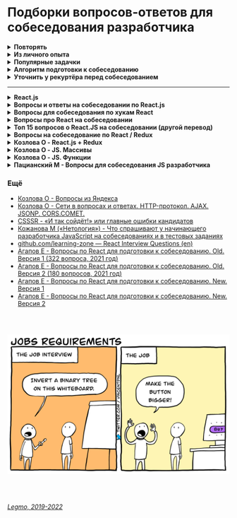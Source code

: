 <h1>Подборки вопросов-ответов для собеседования разработчика</h1>

[//]: # (Повторять)
<details><summary><b>Повторять</b></summary><p>

***

[//]: # (JS)
<details><summary><b>JS</b></summary><p>

- [Повторное введение в JS](https://developer.mozilla.org/ru/docs/Web/JavaScript/A_re-introduction_to_JavaScript)
- [Legmo - JS](../JS/JS.md)
- [Habr - Подводные камни JavaScript](https://habr.com/ru/post/159313)
- [tproger.ru - Шпаргалка по современному JavaScript](https://tproger.ru/translations/javascript-cheatsheet/)
-
- [Что нового в последних 3 версиях JS](../JS/JS.md#new)
- [Работа JS-движка](../JS/JS.md#engine)
  - event loop, среда, web API, стэк, очередь задач, микро/макро задачи, setInterval/setTimeout, promises, обработчики
    промисов (then, catch, finally), async/await, веб-воркеры,
  - асинхронность и однопоточность JS - что это значит и чем обусловлено
  - В каком порядке будут выводиться console.log, Promise
- [Сборщик мусора](../JS/JS.md#garbageCollection)
-
- [Use strict](../JS/JS.md#useStrict)
- [Атрибуты async и defer у тега script](../JS/JS.md#asyncDefer)
- [Function Declaration / Function Expression](../JS/JS.md#funcDeclaration) — `function sayHi(){}`
  / `let sayHi = function(){}`
- [Замыкания](../JS/JS.md#closures)
- [Стрелочные функции](../JS/JS.md#arrowFunc)
- [Контекст выполнения](../JS/JS.md#this)
- [Ключевое слово this](../JS/JS.md#this)
- [Метод bind()](../JS/JS.md#bind)
- [Методы apply() и call()](../JS/JS.md#callApply)
-
- [Promise](../JS/JS.md#promise)
- [Async/Await](../JS/JS.md#promiseAsync)
- [Асинхронная итерация](../JS/JS.md#asyncIteratorsGenerators)
- [Цикл for-await-of](../JS/JS.md#cycleForAwaitOf)
- [Fetch](../JS/JS.md#fetch) - метод реализации асинхронных запросов в нативном JS. Предоставляется Fetch API
- [XMLHttpRequest](../JS/JS.md#xmlHttpRequest) - его современный аналог — fetch
-
- [Что является объектом в JS?](../JS/JS.mdwhatIsObject#)
- [Передача по значению / по ссылке](../JS/JS.md#bjectReference)
- [Методы объектов](../JS/JS.md#objectMethods)
- [Методы массивов](../JS/JS.md#arrayMethods)
  - [learn.javascript.ru - Шпаргалка](https://learn.javascript.ru/array-methods#itogo)
- [Мутирующие методы массивов](../JS/JS.md#arrayMethods) - sort, reverse, splice
- [Копирование объектов](../JS/JS.md#objectCopy) - обычное, глубокое
-
- [Типы в JS (string, number, object...)](../JS/JS.md#types)
- [Приведение типов](../JS/JS.md#typesTransformation)
- [Различия Undefined и Null](../JS/JS.md#types)
- [Методы примитивов](../JS/JS.md#primitiveMethods)
- [Ver, Let, Const](../JS/JS.md#variables)
- [Оператор нулевого слияния (`??`)](../JS/JS.md#nullishСoalescing)
- [Логические операторы присваивания(`&&=`, `||=`, `??=`)](../JS/JS.md#logicalAssignment)
- [Опциональная цепочка `?.`](../JS/JS.md#optionalChaining)
- [Деструктурирующее присваивание](../JS/JS.md#destruct)
- [Остаточные параметры и оператор расширения / spread (...)](../JS/JS.md#spread)
- [Шаблонные строки (шаблонные литералы). Теговые шаблоны](../JS/JS.md#tmpLiterals)
- [Параметры функции по умолчанию](../JS/JS.md#functDefParam)
-
- [Лексическое всплытие](../JS/JS.md#eventHoisting)
- [Рекурсия](../Programming/Programming.md#recursion)
- [Коллекции Map и Set, WeakMap и WeakSet](../JS/JS.md#collections)
- [Декораторы](../JS/JS.md#decorators)
- [Декоратор Debounce](../JS/JS.md#debounce)
- [Декоратор Throttling](../JS/JS.md#throttling)
- [Прототипы](../JS/JS.md#prototype)
- [Классы](../JS/JS.md#classes)
  - [Базовые вопросы (learn.javascript.ru)](https://learn.javascript.ru/classes)
  - [Ключевые слова extends и super (tproger)](https://tproger.ru/translations/javascript-cheatsheet/#extendsuperkwrds)
  - [Публичные поля классов (MDN)](https://developer.mozilla.org/ru/docs/Web/JavaScript/Reference/Classes/Public_class_fields#публичные_поля_экземпляра)
  - ...
- [Аттрибуты свойств (Флаги, дескрипторы, методы доступа)](../JS/JS.md#propertiesAttributes)
- Как профилировать и отлаживать js (кроме console.log)
- Нативный JS: как обратиться к элементам DOM-страницы? А к конкретному? А по тегам?
-
- [Циклы](../JS/JS.md#cycles)
- [Перебор структур данных. Методы «keys», «values», «entries»](../JS/JS.md#keysValuesEntries)
- [Перебираемые/итерируемые объекты](../JS/JS.md#iterable)
- [Преобразование объектов в примитивы](../JS/JS.md#objectToPrimitive)
- [Symbol](../JS/JS.md#symbol)
- [Callback](../JS/JS.md#callback)
- [Cамовыполняющиеся функции. Модули](../JS/JS.md#modules)
- [Обработчики событий, events handlers](../JS/JS.md#eventsHandlers)
- [Web-workers](../JS/JS.md#webWorkers)
- [Proxy-объекты](../JS/JS.md#proxyObjects)
- [Функции-генераторы](../JS/JS.md#funcGenerators)
- [Итераторы](../JS/JS.md#iterators)
- [Хранение данных в браузере: Cookie, socalStorage, sessionStorage](../JS/JS.md#dataStorage)
- [Утечки памяти в JS](../JS/JS.md#memoryLeak)
- [Объект Error](../JS/JS.md#errorsObject)
- [Чистота кода](../JS/JS.md#codeCleaning)
- [Языки поверх JavaScript](../JS/JS.md#metaLanguages)

<br></p>
</details> 

[//]: # (React)
<details><summary><b>React</b></summary><p>

- [Legmo - React](/Pages/JS/React.md)
-
- Как работает React
  - [Habr - Как работает React: подробное руководство](https://habr.com/ru/company/timeweb/blog/586972/)
  - [Habr - Как работает React: подробное руководство](https://habr.com/ru/company/timeweb/blog/586972/)
  - [Habr - Объясняем современный JavaScript динозавру](https://habr.com/ru/company/mailru/blog/340922/)
  - [csssr - Основы производительности React-приложений](https://blog.csssr.ru/2016/12/07/react-perfomance)
- Как в React обрабатываются события?
- Virtual DOM
  - [Medium - Как работает Virtual DOM ?](https://medium.com/@abraztsov/how-virtual-dom-work-567128ed77e9)
  - [Habr - Немного о том, как работает виртуальный DOM в React](https://habr.com/ru/company/macloud/blog/558682/)
  - [Оф. документация - Виртуальный DOM и детали его реализации в React](https://ru.reactjs.org/docs/faq-internals.html)
  - [Как работает Virtual DOM ?](https://medium.com/@abraztsov/how-virtual-dom-work-567128ed77e9)
  - [csssr - Основы производительности React-приложений](https://blog.csssr.ru/2016/12/07/react-perfomance)
  - [React и SEO: преимущества изоморфности React для одностраничных приложений](https://xbsoftware.ru/blog/react-seo-izomorphnost-react-odnostrannoe-prilozhenie/)
  - [learnjavascript - про обычный DOM](https://learn.javascript.ru/browser-environment)
  - [Medium - Как работает Virtual DOM?](https://medium.com/@abraztsov/how-virtual-dom-work-567128ed77e9)
  - [Habr - Немного о том, как работает виртуальный DOM в React](https://habr.com/ru/company/macloud/blog/558682/)
  - [IT-Kamasutra #86 - Virtual DOM](https://youtu.be/rsW9_UtF4jk)
- Классовые и функциональные компоненты.
- Компоненты с состоянием и stateless
- Контролируемы и не контролируемые компоненты (controlled/uncontrolled)
- Context
- Хуки
  - [Legmo - Хуки](/Pages/JS/React.md)
  - Хук useState - [reactjs.org](https://ru.reactjs.org/docs/hooks-state.html)
  - Хук useEffect - [reactjs.org](https://ru.reactjs.org/docs/hooks-effect.html)
  - [Habr - React hooks, как не выстрелить себе в ноги. Часть 1: useState](https://habr.com/ru/company/otus/blog/667706/)
  - [Habr - React hooks, как не выстрелить себе в ноги. Часть 2: useEffect и useLayoutEffect](https://habr.com/ru/company/otus/blog/668700/)
  - [Habr - React hooks, как не выстрелить себе в ноги. Часть 3.1: useMemo](https://habr.com/ru/company/otus/blog/669962/)
- [Side-эффекты](/Pages/Programming/Programming.md)
- [HOC](/Pages/JS/React.md)
- [Reselect (YouTube)](https://youtu.be/_jyrQh0ZdTA) - библиотека для создания мемоизированных селекторов
- [WebDev - #9 Фрагменты и стили (Fragments & CSS) (YouTube)](https://youtu.be/Z0S4wcyzLZc)[](http://savefrom.net/?url=https%3A%2F%2Fyoutu.be%2FZ0S4wcyzLZc&utm_source=ff&utm_medium=extensions&utm_campaign=link_modifier "Получи прямую ссылку")
- [IT-Kamasutra - 100 (YouTube)](https://youtu.be/0AohM_oOjBc)
- Методы жизненного цикла
  - какие есть, зачем добавлены, как работают
  - componentShouldUpdate
  - [WebDev - #11 Методы жизненного цикла (Lifecycle methods) (YouTube)](https://youtu.be/O8f6aXqpGHw)
- Ref - [Legmo notes](https://github.com/Legmo/notes/blob/master/Pages/JS/React.md)
- HOC - [Legmo notes](https://github.com/Legmo/notes/blob/master/Pages/JS/React.md)
- Connect и то как он прокидывает props
- Порталы в React - [Оф. документация](https://ru.reactjs.org/docs/portals.html)
- Строгий режим в React.js - [Оф. документация](https://ru.reactjs.org/docs/strict-mode.html)
- Как сделать условный рендер в React.js
  - [7 способов реализации условного рендеринга в React](https://russianblogs.com/article/8615661123/)
  - [Оф. документация](https://ru.react.js.org/docs/conditional-rendering.html)
- Метод getDerivedStateFromProps(props, state)
  - [Оф. документация](https://ru.react.js.org/docs/react-component.html?#static-getderivedstatefromprops).
  - Срабатывает перед каждым рендером/ререндером. Для редких случаев когда состояние зависит от изменений в свойствах со
    временем.
- Разница между createElement и cloneElement
  - [Оф. документация - createElement](https://ru.reactjs.org/docs/react-api.html#createelement)
  - [Оф. документация - cloneElement](https://ru.reactjs.org/docs/react-api.html#cloneelement)
  - [stackoverflow.com - React createElement vs cloneElement](https://stackoverflow.com/questions/35616029/react-createelement-vs-cloneelement)
- [WebDev - #9 Фрагменты и стили (Fragments & CSS)](https://youtu.be/Z0S4wcyzLZc)
- [WebDev - #11 Методы жизненного цикла (Lifecycle methods)](https://youtu.be/O8f6aXqpGHw)
- HOC - [Legmo notes]](https://github.com/Legmo/notes/blob/master/Pages/JS/React.md)
- Child
  - Что такое потомки?
  - [Погружаемся в работу с children на React (2020)](https://stasonmars.ru/javascript/pogruzhaemsya-v-raboty-s-children-na-react/)
  - [Оф. документация](https://ru.reactjs.org/docs/react-api.html#reactchildrenmap)
- Render props
  - [Оф. документация](https://ru.reactjs.org/docs/render-props.html)
  - [Разбираемся с Render Props на примере](https://habr.com/ru/post/418863/)
- React DevTools - [статья на Habr (2021)](https://habr.com/ru/post/595607/)
- React Reconciliation - [Статья](https://kramarenko.com.ua/post/what_is_reconciliation)
- Современные практики - 2020, 2021, 2022
  - Статья про [лучшие практики React 2021](https://habr.com/ru/company/otus/blog/546534/)
- Оптимизация React
  - Как уменьшить количество ререндера компонентов?
  - [«Запашки» кода React-компонентов ](https://css-live.ru/javascript/zapashki-koda-react-komponentov.html#jsx-returns)
  - [csssr - Основы производительности React-приложений](https://blog.csssr.ru/2016/12/07/react-perfomance)
- Вёрстка для React
  - CSS модули
  - CSS in JS
  - Styled components
  - BEM
  - [Sass - какие для вас главные преимущества](/Pages/WebDeveloping/HtmlCssQuestions.md)
- Источники
  - [Оф. документация React](https://ru.reactjs.org/docs/hello-world.html) (прочесть трижды)
  - [Legmo - React](/Pages/JS/React.md)
  - https://it-shpora.pp.ua

<br></p>
</details> 

[//]: # (Redux)
<details><summary><b>Redux</b></summary><p>

- [Legmo - Redux](/Pages/JS/Redux.md)
- Что такое Redux?
- Зачем нужен?
- Flux-архитектура
- Нормализация данных применительно к проектированию Redux state
- `State` (состояние) — объект хранящий актуальное состояние системы.
- `Store` (хранилище) — объект, хранящий `state` и методы для работы с ним.
- `Dispatch` (отправка) — один из методов `store`. Объединяет все методы для правки `state`.
- `Actions` — объекты которые мы из UI (React) передаем в метод `dispatch()`.
- `Type` и `Payload` — параметры объекта `action`
- `ActionCreators()` — функции, создают объект `Action`. Принимают данные-payload нужные для правки `state`, и
  возвращают объект `action` (с нужным type и payload).
- `Reducers()` — функции внутри `dispatch()`. Отвечают за правку опр. части `state`. Принимают `action` и `state`,
  возвращают новый `state`
- `Thunk()` — функция, делает какой-то асинхронный код и умеет  `dispatch(actions)` . Нужна для асинхронных запросов.
- `ThunkCreator()` — функция-обёртка `thunk()`. Нужна чтоб передать в `thunk()` данные-payload для правки `state` .
- `Saga()` — альтернатива `thunk`. Тоже библиотека. Сложнее, более продвинутая
- `Middleware()` — функция-обёртка `dispatch()`. Нужна чтоб выполнить асинхронный код между отправкой из UI
  и `dispatch()`
- `Selectors` - Функция, принимает весь стэйт целиком, достаёт и обрабатывает какие-то данные и передаёт их
  в `mapStateToPros` (и дальше в UI). Архитектурный слой, занимается получением, комбинированием и преобразованием
  данных.
- `Reselect` - библиотека для оптимизации работы селекторов
- `React-Redux` - что это, зачем?
- `Redux Toolkit` - что это, зачем?
- `Connect` - API react-redux, для создания компонентов-контейнеров, которые подключены к хранилищу Redux.
- `mapStateToProps`
- `mapDispatchToProps`
- `Provider` - компонент из react-redux, оборачивается вокруг корневой компоненты (<App>). Позволяет передавать store
  всем потомкам - теперь у connect() есть доступ к store
- `Compose` - функция, предоставляется Redux. Объединить несколько последовательных вызовов функций. Полезно в ситуации
  конвейера.
- `Быстродействие и оптимизация Redux`
- `AJAX и асинхронные операции`  - варианты реализации
  - Запрос внутри actionCreator
  - Middlewares
  - Redux-thunk
  - Redux saga
  - Хуки
-
- ReactRedux
- ReactRedux Toolkit - возможности
- Connect и то как он прокидывает props
- Как бы вы отключили хранилище Redux, чтобы оно не принимало никаких изменений в состоянии?
- Какие ещё есть wrapper кроме thunk
- Есть Redux Toolkit - почему тогда использую connect? Какие альтернативы предлагает React Toolkit?
- Нужно ли в редьюсере в swithc...case делать default и возвращать в нём state?
- Что такое useSelector.
  - [Habr - Готовим селекторы в Redux](https://habr.com/ru/post/564004/)
  - [Стоит ли использовать Redux с React Hooks](https://amorgunov.com/posts/2020-04-12-use-redux-with-react-hooks/)

<br></p>
</details> 

[//]: # (TypeScript)
<details><summary><b>TypeScript</b></summary><p>

- [Legmo - TypeScript](/Pages/JS/TypeScript.md) (ДОРАБОТАТЬ)
- Очень любят спрашивать
  - какие типы есть
  - дженерики
-
- Основные отличия TS и JS
- Транспиляция
- Утиная типизация
- Типы
- Объекты
- Массивы
- Кортежи
- Enum
- Классы
- Наследование (реализовано на классах)
- Пространства имён, модули, barrel-файлы
- Интерфейсы
- ! Дженерики. **Что такое генерификация? Как она работает? Как дженерики транспилируются в JS?**
- ! Декораторы - классов, свойств, методов, аксессоров (геттеров/сеттеров). Фабрика декораторов
- Типизация функций
- Утилиты (Utility Types)
- ! Деструктуризация - как реализована
- ! Event loop - как реализован
- ! Сборщик мусора - как

<br></p>
</details> 

[//]: # (ООП)
<details><summary><b>ООП</b></summary><p>

- [ООП - Основные понятия](/Pages/Programming/Programming.md)
  - Класс
  - Объект
  - Свойства
  - Методы
  - Геттеры/сеттеры
- [ООП - Базовые принципы](/Pages/Programming/Programming.md)
  - хороший эффект производит знание трех слов: инкапсуляция, наследование, полиморфизм
  - **Наследование** - механизм описания новых классов на основе родительского.
  - Абстракция
  - Инкапсуляция - ограничение доступа к данным и возможностям их изменения. Св-во системы, позволяет объединить в
    классе данные и методы для работы с ними.
  - Полиморфизм - возможность работать с несколькими типами так, будто это один и тот же тип. Cв-во системы,
    позволяет использовать объекты с одинаковым интерфейсом, не зная о типе и внутр. стр-ре объекта.
- [ООП - Паттерны. 23 шаблона](/Pages/Programming/Pattern.md)
- [ООП - Принципы SOLID](/Pages/Programming/Programming.md)
  - `Single Responsibility Principle` — Принцип единой ответственности
  - `Open-Closed Principle` — Принцип открытости-закрытости
  - `Liskov Substitution Principle` — Принцип подстановки Барбары Лисков
  - `Interface Segregation Principle` — Принцип разделения интерфейса
  - `Dependency Inversion Principle` — Принцип инверсии зависимостей

<br></p>
</details> 

[//]: # (Тестирование)
<details><summary><b>Тестирование</b></summary><p>

- [Legmo - Тестирование](/Pages/Programming/Testing.md)
- Зачем вообще тестировать?
- TDD / BDD
- Jest - среда запуска тестов JavaScript, фреймворк
- React Testing Library - библиотека для тестирования React.
- Enzime - библиотека для тестирования React.
- Unit-тестирование
- Snapshot тестирование
- Компонентное/Модульное тестирование
- Тест на «запах дыма»
- Интеграционный тест
- Функциональный тест
- Сквозное тестирование
- Приемочный тест
- Тест производительности
-

<br></p>
</details> 

[//]: # (Оптимизации web-страниц)
<details><summary><b>Оптимизации web-страниц</b></summary><p>

- [Legmo - Browser. Оптимизация работы браузера](../WebDeveloping/Browser#optimization.md)
- JS - эффективно использовать память
- JS - избегать использования setTimeout() и setInterval() для обновления внешнего вида элементов страниц.
- JS - переносить длительные вычисления в [`веб-воркеры`](/Pages/WebDeveloping/Browser.md).
- JS - для изменений в DOM использовать микро-задачи, разбитые на N кадров.
- CSS - уменьшить сложность CSS селекторов.
- CSS - Уменьшите число элементов, для которых вычисляем стили. Лучше менять стиль N элементов, а не всю стр.
- Стараться не менять этих свойств: ширина, высота, позиция элемента (геометр. характеристики) — они требуют
  изменения макета.
- Использовать flexbox - эта модель создания макета работает быстрее
- Избегайте периодического изменение параметров элементов и их последующего считывания. Т.е. меняю стиль элемента (
  например, динамически добавляю CSS-класс), а потом считываю его параметры (вроде offsetHeight или offsetWidth) из
  предыдущего кадра => браузеру надо применить изменения стиля, создать макет и возвратить нужные данные.
- Избегать анимации свойств элементов, которые вменяют макета страницы (например width и height)

+

- в первую очередь загружать критические запросы (html,css, шрифты...). Т.е. управлять приоритетом загрузки
  статического контента. Например через `<link rel="preload">`
- Использование CSS-спрайтов
- Уменьшите количество HTTP-запросов. Используйте поддомены для параллельного скачивания
- Оптимизация изображений - формат, размер, вектор, CSS-графика...
- Оптимизировать количество шрифтов
- JS - избегать лишних зависимостей
- Используйте CDN для загрузки популярных JavaScript библиотек
- минимизация CSS & JS
- Разделение кода (code splitting) - ленивая загрузка, динамический импорт... Подгружать не самые важные вещи только
  когда они понадобятся
- кэширование - на стороне сервера, на стороне клиента ( HTTP-заголовок Expires )

<br></p>
</details> 

[//]: # (Оптимизация работы браузера. Critical rendering path)
<details><summary><b>Оптимизация работы браузера. Critical rendering path</b></summary><p>

- [Legmo - Browser. Оптимизация работы браузера](../WebDeveloping/Browser#optimization.md)
- "Дорогие" операции работы с DOM. `Relayout` / `Repaint`
- "Дорогие" операции чтения (getComputedStyle() и т.д.)
- Схема работы:
  - Получение ресурсов (`Fetching`)
  - Парсинг (`Parsing`)
  - Построение `DOM` (Document Object Model)
  - Построение `CSSOM` (CSS Object Model). Блокирует выполнение JS
  - Встретились блокирующие элементы (скрипты и т.д.) - приостановка обработки до их загрузки.
  - `Render Tree` - объединяет DOM и CSSOM в общее дерево рендеринга. Туда попадают только видимые элементы.
  - `Layout` - вычисление позиции и размеров элементов. Последующие повторные операции можно называть `Reflow`.
    - в основном потоке браузера — там же где исполняется JS. Тяжелый JS-код блокирует Reflow => нет интерактивности
      страницы.
    - `Глобальный Layout` — просчёт всего дерева
    - `Инкрементальный Layout` — просчёт только части дерева.
  - `Paint` - отрисовка. Последующие повторные операции - `Repaint` .
  - Композитинг (`Compositing`) — разделение содержимого стр. на «слои», которые браузер будет перерисовывать.
    - Происходит в отдельном потоке — вычисления в JS никак не влияют на него
  - `Reflow` (`Relayout`, `Layout`) и `Repaint` - перестановка и перерисовка

**Рекомендации по оптимизации**

- Обращаться к DOM как можно реже.
  - Если обратился — сохрани элемент в переменной, чтоб не искать повторно
- Минимизируйте перерисовку (`Repaint`) и перестановку (`Reflow`).
  - Изменения компоновки и геометрии, требуют Reflow и Repaint:
    - Добавляются или удаляются визуальные элементы DOM
    - Элемент меняет положение
    - Элементы меняют размер (из-за полей, отступов, толщины границы, ширины, высоты и т. Д.)
    - Изменения содержимого, например, изменения текста или изображения заменены на другой размер
    - Отрисовка начальной страницы
    - Размер окна браузера изменен
  - Объединить несколько изменений DOM и изменений стиля в один пакет и применить их все сразу.
- Минимизировать количество запросов информации о макете:
  - `offset`: offsetTop, offsetLeft, offsetWidth, offsetHeight
  - `scroll`: scrollTop, scrollLeft, scrollWidth, scrollHeight
  - `client`: clientTop, clientLeft, clientWidth, clientHeight
  - `getComputedStyle()`
  - В процессе смены стиля лучше не использовать ни один из вышеперечисленных атрибутов.
  - Если запросил — назначь ее локальной переменной, и потом бери оттуда.
  - Иначе нарушается внутренняя оптимизация — очередь `Reflow`
- Уменьшить количество `агентов событий`
  - Когда на странице много элементов, и каждый из них привязан к одному или нескольким событиям (например, `onclick`)

<br></p>
</details> 

[//]: # (Работа браузера и смежные вопросы)
<details><summary><b>Работа браузера и смежные вопросы</b></summary><p>

- [Legmo - Browser](../WebDeveloping/Browser.md)
- WebAssembly
- Web Worker API, веб воркеры - отдельные потоки браузера, для вычислений JS без блокировки event loop
- Service Worker API
- Веб push-уведомления (Push API и Notifications API)
- MutationObserver API - отслеживание изменений в DOM
- WebSocket
- SSE API (Server-Sent events)
- WebRTC и механизмы P2P-коммуникаций
- Shadow DOM
- Web-компоненты, пользовательские элементы (Custom Elements)
- Системы хранения данных (LocalStorage, SessionStorage, Cookie...)

<br></p>
</details> 

[//]: # (Интернет-технологии - AJAX, JSON, CORS и т.д.)
<details><summary><b>Интернет-технологии - AJAX, JSON, CORS и т.д.</b></summary><p>

- [Legmo - Browser](../WebDeveloping/Network.md)
- Порт
- TCP/IP
- HTTP
- HTTP/2
- HTTPS
- JSON (Javascript Object Notation)
- AJAX (Asynchronous JavaScript and XML)
- DHTML (Dynamic HTML)
- JSONP (JSON with Padding - JSON с набивкой)
- JSONPP (Parameterized JSON with padding — параметризованный JSONP)
- CORS
- COMET
- WebSocket - [learnjs](https://learn.javascript.ru/websocket) - протокол связи поверх TCP. Обмен данными браузер-сервер
  через постоянное соединение.
- SSE API (Server-Sent events)
- Server Push
- XMLHttpRequest (XHR)
- Fetch
- Документация API при помощи RAML

<br></p>
</details> 

**Прочие вопросы**

- [Чистые функции](/Pages/Programming/Programming.md)
- [Термины](/Pages/Programming/Programming.md)
  - инкапсуляция
  - **идемпотентность** - сколько раз не вызовем операцию, всегда получаем тот же результат
  - **детерминированность** - результат однозначно определяется исходными данными.
  - иммутабельность,
  - декоратор,
  - дебаунс,
  - тротлинг,
  - мемоизация - reselect. Используется селектор с мемоизацией. Выполняем вычисления только если в соотв. части
    дерева state произошли изменения.
- [GIT](/Pages/_Other/GIT.md)
  - Rebase
  - Squash
  - GIT flow
- [REST API](/Pages/WebDeveloping/Network.md)
  - методы - out, post, get, delete...
  - Что можно отправлять
  - типа параметров и т.д.
  - Диапазоны http-кодов
- [GraphQL](/Pages/WebDeveloping/GraphQL.md)
- [MVC](/Pages/Programming/Programming.md)
  - Общее
  - Приложение к веб
  - Приложение к React
- [Акронимы принципов программирования](/Pages/Programming/Programming.md)
  - `DRY`,
  - `KISS`,
  - `YAGNI`,
  - `SOLID`
- [Парадигмы программирования](/Pages/Programming/Programming.md)
- [Алгоритмы](../Programming/Algorithms.md) - ИЗУЧАТЬ!
- [Микросервисная архитектура](/Pages/WebDeveloping/Microservices.md)
- [СI/CD - Continuous Integration, Continuous Delivery, Continuous Deployment](/Pages/Programming/CI-CD.md)
- Отслеживание изменений в фреймворке - как он понимает, что нечто изменилось и надо применить изменения к DOM?
  - [Medium - Как создать реактивный фреймворк на JavaScript](https://medium.com/@monochromer/%D0%BA%D0%B0%D0%BA-%D1%81%D0%BE%D0%B7%D0%B4%D0%B0%D1%82%D1%8C-%D1%80%D0%B5%D0%B0%D0%BA%D1%82%D0%B8%D0%B2%D0%BD%D1%8B%D0%B9-%D1%84%D1%80%D0%B5%D0%B9%D0%BC%D0%B2%D0%BE%D1%80%D0%BA-%D0%BD%D0%B0-javascript-cfa34c63fd52)
  - [MutationObserver](../WebDeveloping/Browser.md) и [ещё](https://learn.javascript.ru/mutation-observer) - API
    браузера. Спец. объект, наблюдает за DOM-элементом, запускает колбэк в случае изменений.
- [Что такое CORS](../WebDeveloping/Network.md#CORS)
- Css селекторы - [MDN](https://developer.mozilla.org/ru/docs/Web/CSS/CSS_Selectors)
- [Domain Driven Design, DDD](/Pages/Programming/Programming.md)

<br></p>
</details> 

[//]: # (Из личного опыта)
<details><summary><b>Из личного опыта</b></summary><p>

- Замыкания
- Работа JS-движка - Event Loop, стэк, очередь задач, микро/макро задачи, веб-воркеры, SetInterval/Promises, web API...
- Асинхронность и однопоточность JS - что это значит и чем обусловлено.
- Как JS распределяет память, как парсится и выполняется код.
- Promises, Async/Await, атрибуты async и defer у тега script
- Передача "по значению" и "по ссылке"
- Лексическое всплытие
- Алгоритмическая сложность
- Теория нормализации данных (применительно к проектированию Redux state)
- Работа DOM браузера: "дорогие" операции. Relayout / repaint
- Работа DOM браузера: "дорогие" операции чтения (get.computer.style и т.д.)
- Отслеживание изменений в фреймворке. Как фреймворк понимает, что что-то изменилось и необходимо применить новые
  изменения к DOM?
- Методы жизненного цикла компонента React - не просто заучить, а понимать с какой целью они были добавлены.
- Основные понятия React.
- Устройство Redux (store, createStore, state, reducer, actions, action creators, dispatch, provider, connect,
  middleware, mapDispatchToProps, mapStateToProps)
<br>
<br>

[//]: # (Вопросы одного из рекуртёров на скриниге)
<details><summary><b>Вопросы одного из рекуртёров на скриниге (август 2022)</b></summary><p>
 
- Из чего состоит http запрос?
  - Стартовая строка, Заголовки, Тело
- Как сделать метод иммутабельным?
  - Такой метод не должен менять входные данные. Возвращать копию объекта (т.к. объекты меняются «по ссылке»).
- Что такое статический метод класса?
  - Метод самого класса. Может вызываться для классов, но не для отдельных объектов, созданных на его базе.
  - Не имеет доступа к состоянию (полям) объекта, то есть к переменной this.
  - Он не знает, какой именно объект его вызвал и, соответственно, у него нет доступа к полям объекта.

<br></p>
</details> 

[//]: # (ГК «Самолёт», React-frontend middle+)
<details><summary><b>ГК «Самолёт», React-frontend middle+ (август 2022)</b></summary><p>

- Общее
  - что такое прогрессивный рендеринг, гидратация
  - как искать ошибки (console.log, debugger, точки останова)
  - какие JS/React библиотеки использую
- CSS
  - методы позиционирования
  - семантическая вёрстка
- JS
  - загрузка скриптов — обычная, async и defer
  - замыкания
  - event loop, микро-макро таск
  - Отличия Cookie, LocalStorage, sessionStorage — https://learn.javascript.ru/localstorage
- React
  - что это такое
  - различия функциональных/классовых компонент
  - хуки
    - какие есть
    - как имитировать методы жизненного цикла
    - useState
    - useEffect, что даёт return
    - useMemo / useCallback (что вернёт)
  - отличия ReactRouter и ReactRouterDOM
- Задачки
  - в каком порядке выведутся `console.log`
    - обычный 1, setInterval, промис, then. обычный 2 => `1, 2, Promise, then, setInterval`
    - [Legmo - JS. Разделы «Работа движка JS», «Асинхронность»]
  - числа Фибоначчи
    - решение через рекурсию
    - решение через цикл for
    - [learn.javascript.ru - Задачка «Числа Фибоначчи» с решением](https://learn.javascript.ru/task/fibonacci-numbers)

<br></p>
</details> 

[//]: # («CryptoRocks», React-frontend middle)
<details><summary><b>«CryptoRocks», React-frontend middle (сентябрь 2022)</b></summary><p>

- Что такое VirtualDOM
- Какие есть методы жизненного цикла
- Какие стэйт-менеджменты использовал
- Есть два react-компонента на разном уровне вложенности (меню в шапке и форма в боковой колонке). В форме что-то
  поменялось, надо прокинуть в шапку - какие есть варианты
  - Flux (Redux)
  - подъем пропсов до общего родителя
  - отслеживать изменения в DOM (совсем плохой вариант)
  - есть ещё какие-то варианты. Что-то про observer, библиотека RxJS
- TypeScript
- Задачки
  - есть линейный график из множества точек, предложить алгоритм его построения. На локальных максимумах цвет меняется
    на более темный
  - сортировка - отсортировать исходный массив положительных и отрицательных чисел по их квадратам. Использовать
    алгоритм не требующий много памяти

<br></p>
</details> 

[//]: # («РЖД» Цифровые сервисы, Frontend developer)
<details><summary><b>«РЖД» (Цифровые сервисы), Frontend developer (сентябрь 2022)</b></summary><p>

- Soft skills
  - почему у вас два разных резюме (краткое под React и полное под Drupal)
  - почему смнеили работу
  - какие результаты, достижения которыми гордишься? В жизни и в работе
  - что нравится / не нравится в работе
  - что предпочёл бы делать один, что предпочёл бы делать вместе, что предпочёл бы чтоб сделали вместо меня
  - сделал свои задачи, тим-лид отвечает долго, есть некий backlog задач на будущее (для всей команды, не факт что они
    пойдут мне) — что будешь делать? Отдыхать, ждать тим-лида, делать задачу из backlog (какую?)
  - что бы делал, если было бы неограниченное количество ресурсов (времени, сил, здоровья, денег)
- Hard skills. React, Redux
  - Вопрос по моему проекту. Есть Redux Toolkit - почему тогда использую connect? Какие альтернативы предлагает Redux
    Toolkit
    - Redux Toolkit предоставляет хуки `useDispatch` и `useSelector`
  - Как получать данные из Redux?
  - Что такое useSelector (React-Redux).
    - [Habr - Готовим селекторы в Redux](https://habr.com/ru/post/564004/)
    - [Стоит ли использовать Redux с React Hooks](https://amorgunov.com/posts/2020-04-12-use-redux-with-react-hooks/)
  - Где хранить селекторы - в отдельной папке, в папке компонента, в файле компонента. Duck
  - Что такое и как работает store
  - Что такое и как работает action
  - Что такое и как работает thunk middleware,
  - Какие ещё middleware приходилось использовать
  - Приходилось ли писать свои middleware
  - Нужно ли в редьюсере в switch...case делать default и возвращать в нём state ?
    - Ответ — «да». Редьюсеров может быть много, каждый action раскидывается по всем редьюсерам. Какой-то один его
      обрабатывает, и может внести изменения (вернёт обновлённый кусок стэйта), остальные по дефолту вернут старый
      кусок стэйта. Из ответов всех редюсеров соберётся новый объект state.
  - Если в компоненте один коллбэк вызывает последовательно несколько actions один за другим - они выполнятся в том же
    порядке?
    - Ответ — «да». Redux store не возьмёт в работу второй action, пока не выполнится первый. Иначе бы Redux не мог
      нормально управлять state.
  - пара вопросов про работу React Router
- Hard skills. JS
  - зачем нужна конструкция `??` - оператор «логического или»
  - приведение `0` и `'0'` к boolean
  - есть компонент, выводит на экран кнопку. Но кнопке счётчик нажатий (менятеся при клике). Предложить как можно
    больше методов реализации - как хранить данные о состоянии счётчика нажатий. При этом, что они сохрнаялись при
    обновлении страницы. Хотели услышать про вариант записи в URL-адрес, как источник истины (после `?`)

<br></p>
</details> 

[//]: # («InfoWatch», Frontend developer middle/senior)
<details><summary><b>«InfoWatch»** Frontend developer middle/senior (сентябрь 2022)</b></summary><p>

- Вопросов было много, это примерно 2/3
- В каких операционных системах работал
- Не смущает ли необходимость зайти по SSH и исправить какой-то файл
- «Как выйти из VIM» (шутка)
- «Я знаю отличную шутку про UDP, но не факт, что она до вас дойдет». (шутка). UDP – это передача данных без
  установления соединения, не имеет подтверждения связи => нет гарантий доставки или порядка получения пакетов.
- Что такое HTTP
- Что такое HTTPS
- Зачем нужны GET, POST и другие методы - почему не отправлять всё одним? Их различия
- В чем различия если методом POST делать авторизацию (отправляем логин-пароль) или отправлять картинку?
- Что за кракозябры появятся в адресной строке, если ввести туда что-то на русском - браузер использует кодировку
  ISO/IEC 8859-1, но там есть только латинские символы, так что любые другие приходится кодировать.
- Безопасность - сталкивался ли с инъекциями и т.д.
- Типы данных в JS, что даёт typeof
- Массивы - это объекты?
- Что такое область видимости
- Какие есть способы объявить переменную, чем они отличаются
- Что такое блок кода
- Наследование, прототипы
- Можно ли как-то поменять прототип
- Promises
- This, bind, call
- Отличие стрелочных функций от обычных
- Метод массива .map()
- Задачка на правку React component с хуком (live coding)
  - key ставить родительскому элементу внутри map(), а не вложенном элементу
  - почему в key лучше использовать id, а не index
  - onChange - использовать SetState() вместо прямого присваивания нового значения (state[index].status =
    e.target.checked)
  - вообще концептуально неправильно ориентироваться на e.target.checked — лучше оперировать pRevState
  - типизировать хук useState
  - Что такое `useState<>()` в TypeScript

<br></p>
</details> 

[//]: # («T.Hunter», Frontend developer)
<details><summary><b>«T.Hunter» Frontend developer (сентябрь 2022)</b></summary><p>

- экспресс-интервью под видео-запись (скрининг)
- Можно ли сделать .bind стрелочной функции
  - нет. У стрелочных функций нет `this`, он всегда будет определяться как контекст, в котором был определен.
  - Если требуется привязка this — надо использовать обычную функцию.
  - Ошибки не будет, просто не сработает (скорее всего)
- Чему равен typeof null
  - Object. Официальная ошибка языка
- В чём разница `.preventDefault()` и `.stopPropagation()`
  - `.preventDefault()` — метод для отмены действия браузера
  - `.stopPropagation()` — остановка всплытия события. По умолчанию событие будет всплывать до элемента <html>, а
    затем до объекта document, а иногда даже до window, вызывая все обработчики на своём пути. Любой промежуточный
    обработчик может решить, что событие полностью обработано, и остановить всплытие. Не использовать без явной нужды,
    очевидной и архитектурно прозрачной. Иногда вместо этого мы можем использовать event.defaultPrevented, чтобы
    просигналить другим обработчикам, что событие обработано.
- Что находится в конце цепочки прототипов?
  - Object.prototype. Все объекты наследуют свойства и методы Object. Любая попытка поиска за пределами цепочки
    приводит к null.
- Как сделать полную копию объекта со свойствами типа 'number' и 'string'.
  1. создать новый объект и воспроизвести структуру существующего, перебрав его свойства и скопировав их на
     примитивном уровне. Нпрмиер циклом `for..in`
  2. использовать метод `Object.assign.` (`Object.assign(целевой_объект, [исходный_объект1, исходный_объект2, ...])`)
  3. при глубоком копировании - использовать рекурсию или что-то вроде cloneDeep из библиотеки lodash
- Как удалить поле из объекта без копирования самого объекта?
  - метод `delete`. Но не использовать это в массивах! В массивах - `.splice`, `slice`, `pop`, `.length - 1`...
  - если нужен новый объект со всеми ключами оригинала, кроме некоторых — деструктурирование.
- Когда вызывается рендер в React?
  - когда меняются state или props
    - в частности, когда мы вызываем функцию setState
  - когда меняется родительский компонент
- Когда вызывается рендер в React для функциональных и классовых компонентов?
  - Классовые:
    - this.setState()
    - this.forceUpdate()
  - Функциональные
    - useState
    - useReducer
  - Все
    - Рендер родителя вызовет рендер всех его дочерних элементов (возможна оптимизация)
    - повторный рендеринг будет вызван, если повторно запустить ReactDOM.render(<App />), что эквивалентно
      forceUpdate() на корневом компоненте.
- Как оптимизировать рендер компонента?
  - shouldComponentUpdate — метод жизненного цикла классового компонента, если он вернет false то рендер не будет
    запущен
  - React.PureComponent — класс, реализующий типовой shouldComponentUpdate.
  - React.memo — HOC, который предотвращает повторный рендер, если входные props не изменились
  - useMemo() — чтобы в функциональном компоненте сохранить ссылки на объекты между рендерами
  - useCallback() — чтобы в функциональном компоненте сохранить ссылки на объекты между рендерами
  - аттрибуты key
  - Context /useContext() - Context API обеспечивает передачу переменных в дерево компонентов, без их непосредственной
    передачи в props данных компонентов.
  - оптимизация структуры компонет - помещать логику ближе к месту использования данных
- Какие хуки использовать для оптимизации рендера?
  - useMemo() — чтобы в функциональном компоненте сохранить ссылки на объекты между рендерами
  - useCallback() — чтобы в функциональном компоненте сохранить ссылки на объекты между рендерами
  - useContext() - Context API обеспечивает передачу переменных в дерево компонентов, без их непосредственной передачи
    в props данных компонентов.
- Как выполнить код на этапе между изменением state и render'ом?


<br></p>
</details> 

[//]: # («IT-One», Frontend developer)
<details><summary><b>«IT-One» Frontend developer (сентябрь 2022)</b></summary><p>

- Задачка на JS
- есть массив однотипных объектов, у каждого есть свойства value, order, expired. 
- надо написать функцию которая 
  - исключить объекты с expired=true, 
  - оставшиеся отсортировать по значению order (предполагалось использовать метод sort), 
  - потом взять значения свойства value, 
  - сделать каждому значению reverse, 
  - записать всё это в строку, 
  - при этом ни один символ в строке не должен повторяться дважды (предполагалось использовать коллекцию Set)
- ```js
  // Написать функцию, либо последовательность операций, которая вернёт результат следующих условий:
  // результате есть строка из сконкатенированных value элементов коллекции, расположенных в обратном порядке
  // реузльтат не содержит одинаковых букв, если буква уже добавлена в строку, она более не добавляется
  // результат собирается только из непросроченных записей (т.е. из тех, у которых expired: false)
  // результат конкатенируется в порядке возрастания order
      
  const input = [
    {value: 'qweq', order: 4, expired: false},
    {value: 'asdq', order: 2, expired: true},
    {value: 'jkri', order: 1, expired: false},
    {value: 'oiod', order: 3, expired: false},
  ];
  ```  
- Задачка на JS
  - console.log
  - в частности, в `Promise(resolve => {setTimeout(()=>{resolve()}}).then()` — resolve() прерывает очередь макрозадач, и отрабатывают все then. Как-то так
  - ```
    setTimeout(()=>{
      console.log('timeOut');
    }, 0)
      
    console.log(1);
      
    new Promise(resolve => {
      console.log("Promise")
      setTimeout(()=>{
        console.log('777');
        resolve()         // обратить внимание на этот момент! После него всё идёт немного иначе. Кажется сразу следом отработают then
      }, 0)
    })
    .then(() => {
      console.log("then1")
    })
    .then(() => {
      console.log("then2")
    })
            
    console.log(4);
      
    setTimeout(()=>{
      console.log('timeOuts');
    }, 0)
    
    // 1, Promise, 4, timeOut, 777, (Сработал resolve! Очередь макрозадач прервалась) then1, then2, timeOuts
    ```
- TypeScript
  - что такое Utility Types
  - Utility Types Recod, Pick...
- Задачка на TypeScript
  - типизировать функцию 
    - должна была получиться конструкция типа `<V extends Record <string,>, T extends keyof V>(obj:V, data:T) => number`
  - ```js
    /* 
     Есть объект X (произвольный) и функция getProperty, которая на вход принимает произвольный объект 
     и строковое значение свойств
     необходимо при помощи TypeScript допилить функцию getProperty таким образомю чтобы на этапе написания кода 
     в строке getProperty(X, 'm') компилятор выдавал ошибку «Argument of type '"m"' is not assignable to parameter of type '"a"' | '"b"' | '"c"' | '"d"'»
    */
      
    const X = {a:1, b: 2, c: 3, d:4}
      
    let getProperty = function(obj, key){
      return obj[key]
    }
      
    //getProperty(X,a)
    //getProperty(X,m) 
      
    // Должно получиться что-то вроде: 
    // let getProperty:<V extends Record<string, >, T extends keyof V> = function(obj: V, data: T) => number;
    ```  


<br></p>
</details> 

[//]: # («Orion», Frontend developer React middle)
<details><summary><b>«Orion», Frontend developer React middle (сентябрь 2022)</b></summary><p>

- Вопросы от рекуртёра на скрининге
  1. Назови основные метрики производительности, на которые стоит обращать внимание, при разработке веб-приложения.
  2. Назови основные заголовки, отвечающие за кэширования веб-приложения.
  3. Что такое таски и микротаски?
  4. Зачем нужен Virtual DOM?
  5. Назови отличия useEffect от useLayoutEffect.
- Задачка на собеседовании
  ```js
  // ВАРИАНТ 1
  // Написать функцию getData, которая запрашивает данные по url и
  // в случае неуспешного запроса, повторяет его еще 5 раз
  // в случае неудачи возвращает ошибку “Заданный URL недоступен”
  // Как делаем запрос (fetch или что-то ещё - не важно)

  function getData() { }
    
  getData('https://example.com')
  .then(console.log)
  .catch(console.error)
  ```

  ```js
  // ВАРИАНТ 2 
  // Написать синхронную функцию
  // Внутри функции генерируем случайное число
  // Если число больше 0,5 - возвращаем его
  // Если число меньше 0,5 - вызываем снова. И так 5 раз 
  // Если 5 раз неудача - выводим console.log
  ```

- **???**


<br></p>
</details> 

[//]: # («Aston», Frontend developer React middle &#40;октябрь 2022&#41;)
<details><summary><b>«Aston», Frontend developer React middle (октябрь 2022)</b></summary><p>

Собеседование более часа, под видео-запись.

Некоторые вопросы:
- JS
  - Асинхронность
  - Промисы
  - Promise API - promise.all и т.д.
  - Делегирование, всплытие
  - Прототипы. 
    - Как сделать свой метод сортировки который будет доступен любому объекту? 
    - Хорошо ли расширять / менять глобальны прототип?
    - Когда допустимо расширение прототипов? - полифилы для старых браузеров
    - Как идёт поиск по цепочке прототипов?
    - `__proto__` и `[[Prototype]]`
- TypeScript
  - Что такое Interface
  - Отличие Interface от Type. Когда что использовать? Больше семантическое, пришло из ООП.
  - Utility Types - Partial
  - Tuples - отличия от Array 
- React
  - useEffect. Пустой массив зависимостей
  - useRef [
    - зачем используется 
      - работа с DOM-объектами
      - объект со свойством useRef вместо useState - не вызовет ре-рендер при изменении?]() 
  - «Порталы» — что это такое и зачем нужны. 
    - Пример использования - создание модальных окон. Передаём только id, рендерим в другом месте DOM 
  - ErrorBoundary
- Network
  - CORS
    - что это
    - JSONP, инъекции
    - простые и сложные
  - cookie
    - можно ли установить cookie из браузера?
    - любые ли cookie можно читать из кода?
- Принципы программирования
  - DRY
  - KISS
  - YAGNI
  - SOLID
<br></p>
</details> 

[//]: # («Digital Nomands», Frontend developer React middle)
<details><summary><b>«Digital Nomands», Frontend developer React middle (октябрь 2022)</b></summary><p>

Вначале тестовое задание 
- есть виджет, который долго грузится
- есть набор строк, которые должны выводиться, пока виджет грузиться («подождите ещё чуть-чуть» и т.д.)
- есть объект с переводами этих строк, который пришёл с сервера
- делать компонент-обёртку, который будет ждать загрузки виджета, выводить переведённые строки через опр. промежуток времени, если виджет не загрузился за время Х - прерывать загрузку и выводить соответствующее сообщение. 
- Т.е. в обёртке совмещён инструмент перевода (i18n) + какой-то таймер-планировщик
- всё это со структурой папок, типизацией, линтером и т.д.

Вопросы
- Что такое архитектура во фронтенде?
- Как скопировать объект в JS?
- Как из SetTimeout сделать Promise? (не очень понял вопрос, видимо имелось ввиду - как вызвать промис из setTimeout)
- Generic в TypeScript&
- Что такое перегрузка в TypeScript?
- Какие есть проблемы у Redux?
  - большая связность (?) - состояние всех компонент хранится в одном месте (глоальный стор), сложно перенести модуль в другой проект, надо тянуть за собой структуру Redux. Концепции «изолированных модулей», «слои», реализация состояния хуками...
  - много кода ради кода
- Что такое критичный CSS?
- Что такое св-во gap в CSS?
- Какой уровень вложенности блоков допустим в BEM?
  - любой
- Как сделать запрос на сервер из HTML, без использования JS?
  - использовать submit формы
- Отличия хуков useMemo() и useCallback()
- Для чего нужны файлы `.lock` в npm/yran
  - хранят зависимости зависимостей - т.е. полное дерево зависимостей

<br></p>
</details> 

<br></p>
</details> 

[//]: # (Популярные задачки)
<details><summary><b>Популярные задачки</b></summary><p>

- Замыкания - например использование `var`/`let` в `for()`
- Замыкания - написать функцию, add, чтобы вызов add(1)(2) вернул 3
  - ```js
    //Стерлочная
    const add = x => y => {
      return x + y;
    };
    const res = add(3)(6);
    console.log(res);  // вернёт 9
    ```
  - ```js
    //Обычная
    function fA() {
      var currentCount = 1;
      function fB() { 
        return currentCount++;
      };
      return fB;
    }
    var counter1 = fA();     
    console.log(counter1()); // 1
    console.log(counter1()); // 2
    console.log(counter1()); // 3

    // создаём другой счётчик, он будет независим от первого
    var counter2 = fA();
    console.log(counter2()); // 1
    ```
- Замыкания, this - написать декратор для кэширования
  - [learn.javascript.ru - Декораторы и переадресация вызова, call/apply](https://learn.javascript.ru/call-apply-decorators)
  - ```js
    let worker = {
      //Вариант 1 -  без func.call(this, x) 
      // здесь может быть страшно тяжёлая задача для процессора
      // alert(`Called with ${x}`);
      // return x;
    
      //Вариант с использование метода объекта - для демонатрации func.call(this, x) 
      someMethod() {
        return 1;
      },
      slow(x) {
        // здесь может быть страшно тяжёлая задача для процессора
        alert("Called with " + x);
        return x * this.someMethod();
      }
    };
  
    function cachingDecorator(func) {
      let cache = new Map();
      return function(x) {
        if (cache.has(x)) { // если кеш содержит такой x,
          return cache.get(x); // читаем из него результат
        }

        // иначе, вызываем функцию
        //Вариант 1 - без привязки this
        // let result = func(x); // вариант 
      
        //Вариант 2 - с привязкой this
        let result = func.call(this, x); // .call() позволяет вызывать функцию, явно устанавливая this.
        cache.set(x, result); //кешируем (запоминаем) результат
        return result;
      };
    }
  
    worker.slow = cachingDecorator(worker.slow); // добавляем к функции обёртку-декоратор, делаем её кеширующей
  
    alert( worker.slow(2) ); // работает
    alert( worker.slow(2) ); // работает, не вызывая первоначальную функцию (кешируется)
    ```
- Работа движка, ассинхронность — в каком порядке выведутся console.log()?
  - дано несколько разных console.log - обычные, promise + .then(), setTimeout/setInterval
  - ```js
    console.log('start');  // Выполянется как обычный синхронный код
  
    setTimeout(function(){
      console.log('timeout 5');
    }, 5 );
    
    setTimeout(function(){
      console.log('timeout 0');
    }, 0 );
  
    const promise = new Promise(function(resolve, reject) {
      console.log('promise');  // Выполянется как обычный синхронный код
      resolve(true);
    });

    promise
    .then(
      function(){console.log('then 1');}  // Очередь микрозадач
    )
    .then(
      function(){console.log('then 2');}  // Очередь микрозадач
    );
    
    console.log('end ');  // Выполянется как обычный синхронный код
    
    //start
    //promise
    //end
    //then 1 - then/catch всегда после обычных задач (это microtasks)
    //then 2
    //timeout 0 - timeout/interval выполняются в самом конце, после
    //timeout 5
    ```
  - ```js
    /*
    setTimeout(()=>{
      console.log('timeOut');
    }, 0)
    
    console.log(1);
    
    new Promise(resolve => {
      console.log("Promise")
      setTimeout(()=>{
        console.log('777');
        resolve()         // обратить внимание на этот момент! После него всё идёт немного иначе. Кажется сразу следом отработают then
      }, 0)
    })
    .then(() => {
      console.log("then1")
    })
    .then(() => {
      console.log("then2")
    })
          
    console.log(4);
    
    setTimeout(()=>{
      console.log('timeOuts');
    }, 0)
    */
    ```
- Армия функций
  - https://learn.javascript.ru/task/make-army
  - https://learn.javascript.ru/let-const
  - https://qna.habr.com/q/365769
- Рекурсия - числа Фибоначи. Напишите функцию fib(n) которая возвращает n-е число Фибоначчи.
  - https://learn.javascript.ru/task/fibonacci-numbers
  - https://ilyachalov.livejournal.com/162627.html
  - Вариант 1 - через рекурсию
    - ```js
      function test(n) {
        if (n <= 1) { return n }
        else {
          return  test(n - 1) + test(n - 2);
        }
        alert( test(3) ); // 2
      }
      ```
  - Вариант 2 - через рекурсию + мемомизацию (чтоб по несколько раз не высчитывать одно и то же значение)
  - Вариант 3 - через цикл for (любая рекурсия может быть сведена к циклу)
    - начнёт с 1 и 2, затем из них получит fib(3) как их сумму, затем fib(4)как сумму предыдущих значений, затем fib(5)
      и так далее, до финального результата. На каждом шаге нам нужно помнить только значения двух предыдущих чисел
      последовательности.
    - ```js
      function test(n) {
        let prev = 1;
        let cur = 1;
        for (let i = 3; i <= n; i++) {
          let temp = prev + cur;
          prev = cur;
          cur = temp;
        }
        return cur;
      }
      ```
  - Вариант 4 - через цикл for + деструктурирующее присваивание
    - ```js
      function fib(n) {
        let cur = 1, prev = 1;
        for (let i = 3; i <= n; i++) {
          // cur = актуальное значение. Сумма «актуального» числа из пред. итерации и «предыдущего» числа из пред. итерации 
          // prev = предыдущее значение
          [cur, prev] = [cur + prev, cur]; 
        }
        return cur;
      }
      ```
- Рекурсия - возведение в степень.
  - ```js
    //через рекурсию
    function test(x, n) {
      if (n == 1) {
        return x;
      } else {
        return x * test(x, n - 1);
      }
    }
    alert( test
  - ```js
    //итеартивно, цикл for
    function pow(x, n) {
      let result = 1;
      for (let i = 0; i < n; i++) {
        result *= x; // умножаем result на x n раз в цикле
      }
      return result;
    }
    alert( pow(2, 3) ); // 8
    ```
- Рекурсия - факториал.
  - Число, умноженное на "себя минус один", затем на "себя минус два", и так далее до 1
  - [learn.javascript.ru - Рекурсия](https://learn.javascript.ru/recursion#dva-sposoba-myshleniya]
  - ```js
    function fact(n) {
      if(n == 1) {
        return 1
      }
      else {
        return n * fact(n - 1);
      }
    }
    alert( fact(4) ); // 24
    ```
- Рекурсия - вывод односвязного списка
  - [learn.javascript.ru - Вывод односвязного списка. Ркурсия, цикл](https://learn.javascript.ru/task/output-single-linked-list)
- Кофеварка
  - один раз написать самому (подсматривая в учебник)
  - https://learn.javascript.ru/private-protected-properties-methods
  - https://learn.javascript.ru/task/add-method-property-coffeemachine
  - https://learn.javascript.ru/task/add-public-coffeemachine
  - https://learn.javascript.ru/functional-inheritance
  - https://learn.javascript.ru/getters-setters
- Сделать debounce функцию
  - [learn.javascript.ru - Сделать Debounce](https://learn.javascript.ru/task/debounce)
  - [doka - Сделать Debounce на примере формы поиска](https://doka.guide/js/debounce/)
  - [Habr - Debouncing с помощью React Hooks](https://habr.com/ru/post/492248/)
  - [Habr - Debouncing с помощью React Hooks: хук для функций](https://habr.com/ru/company/domclick/blog/510616/)
  - [Habr - Микропаттерны оптимизации в Javascript: декораторы функций debouncing и throttling](https://habr.com/ru/post/60957/)
- Сделать throttling функцию
  - [Habr - Микропаттерны оптимизации в Javascript: декораторы функций debouncing и throttling](https://habr.com/ru/post/60957/)
- Предложить разные методы организации кэша для вычисления Фибоначчи
  - кэш ограничен 20 значениями, а поступить может хоть 10000 - как оптимизировать?
  - часть кэша выделяем под хранение предыдущих вычисленных значений (мемоизация).
  - Рекурсия - самый дорогой вариант вычисления Фибоначчи
- Нормализация данных для проектирования стэйта.
  - Например: в качестве ответа сервера получаем очень большой неупорядоченный массив - как с ним работать?
  - Решение: дробление по принципу связи. Точно не помню, надо повторять, но вроде идея такая - создаём отдельный массив
    для одних сущностей (задачи, например) и отдельный для других (пользователи) и устанавливаем между ними связи.
- Вызов `console.log` из `setTimeout` внутри хука `useEffect()`
  - в `return ()` компонента есть кнопка. При клике она увеличивает счётчик в `useState()`
  - есть `useEffect()`, в нём `setTimeout`, в нём `console.log`, который выводит значения счётчика
  - если мы быстро нажмем несколько раз на кнопку (прям моментально) — какие значения выведет `console.log`?
  - выведет 1,2,3... - при каждом клике меняется счётчик в useState(), его значение хранится в замыкании с `setTimeout`
  - когда таймер «дотикает» — он выведет в консоль значения счётчика из замыкания

<br></p>
</details> 

[//]: # (Алгоритм подготовки к собеседованию)
<details><summary><b>Алгоритм подготовки к собеседованию</b></summary><p>

- Изучить описание вакансии. Выписать технологии, повторить
- Просмотреть заметки [Lebmo notes](https://github.com/Legmo/notes). Знать что в каком файле лежит.
- Повторить темы
  из [Подборки вопросов-ответов для собеседования разработчика](https://github.com/Legmo/notes/blob/master/Pages/JobSearch/InterviewQuestions.md)
  . Особенно разделы:
  - «Повторять»
  - «Из личного опыта»
  - «Популярные задачки»
  - остальные можно «просканировать»
  - акцентировать внимание на общих вопросах - как работает JS-движок, как устроен Redux и т.д.
- Перечитать свои резюме (hh.ru, linkedin, doc-файлы...)
- Почитать переписку с рекуртёром, посмотреть свои заметки по вакансии
- Полистать свои публичные проекты на GitHub — чтоб ответить на вопросы по своему коду
- Подготовить открытые вкладки — подглядывать на собеседовании (Legmo notes, learnjs, mdm, reactjs.org, свои резюме,
  вакансия)
- Открыть редактор с JS кодом — набирать-проверять код. Например [plnkr.co](https://plnkr.co/edit/jXj1QgBx0iPp8IAh)
- Подготовить свои достижения/неудачи. Яркие, красивые примеры из своего рабочего опыта — какую выгоду получила ваша
  предыдущая компания от вашей деятельности, как вы помогли спасти ее от кризиса, как вы вывели ее в лидеры и т.д.
- Можно поискать в сети — как проходит собеседование в эту компании. Что спрашивают. Какие задачки задают.
- Если дали тестовое задание — поискать его на GitHub, вероятно кто-то уже делал и выкладывал код своего решения.
- Полистать код тестовых заданий, которые делал для других компаний
- Пересмотреть [IT-Kamasutra #100 - Теория ReactJS + Redux за 90 минут](https://youtu.be/0AohM_oOjBc)
- Можно потренироваться в live coding
  - [leetcode.com](http://leetcode.com/)
  - [hackerrank.com](https://www.hackerrank.com/)
  - [codewars.com](https://www.codewars.com/)
  - [codingame.com](https://www.codingame.com)
  - [coderbyte.com](https://coderbyte.com/)
  - [Топ 8 лучших ресурсов для практики программирования в 2018](https://habr.com/ru/post/414009/)

<br></p>
</details> 

[//]: # (Уточнить у рекуртёра перед собеседованием)
<details><summary><b>Уточнить у рекуртёра перед собеседованием</b></summary><p>

- Собеседование будет на русском? Предусмотрено какое-то общение на английском?
- Длительность?
- Какая платформа (Скайп, Zoom, Телемост...)?
- Видео потребуется?
- Сколько человек кроме меня участвует в собеседовании?
- Есть примерный список тем/технологий, которые будем обсуждать?
- Будет ли какой-то live-coding?

- <br></p>
</details> 

---

[//]: # (React.js)
<details><summary><b>React.js</b></summary><p>

[Вопросы на собеседовании React.js](https://github.com/likezninjaz/react-ru-interview-questions)

**JavaScript**

- Какие типы данных существуют в JavaScript?
- Что такое цикл событий (event loop) и как он работает?
- Что такое замыкание?
- Что такое прототип объекта в JavaScript?
- Как работает ключевое слово this?
- Как работают методы apply(), call() и bind()?
- Что такое Promise (Промис)?

**React**

- Какие методы жизненного цикла компонента существуют в React?
- Что такое Context в React и для чего он используется?
- Что такое Виртуальная DOM?
- Для чего нужен атрибут key при рендере списков?
- В чем разница между управляемыми (controlled) и не управляемыми (uncontrolled) компонентами?
- Что такое PureComponent?
- Что такое Компонент высшего порядка (Higher-Order Component, HOC)?
- Что такое хуки в React?
- Что такое порталы в React?

<br></p>
</details> 

[//]: # (Вопросы и ответы на собеседовании по React.js)
<details><summary><b>Вопросы и ответы на собеседовании по React.js</b></summary><p>

[Вопросы и ответы на собеседовании по React.js](https://www.interviewhelper.org/ru/question/voprosy-i-otvety-na-sobesedovanii-po-react-js)

- Как заставить компонент React перерендерится?
- Назовите методы жизненного цикла компонента?
- Какие методы компонента могут быть вызваны после некоторых изменений состояния?
- Почему важно использовать key для отображения элементов списка ?
- Как обрабатывать событие нажатия кнопки в React.js ?
- Как передать параметр обработчику события или в callback?
- Что произойдет, если передать функцию в метод setState ?
- Что такое поднятие состояния вверх по иерархии в React (Lifting State Up)?
- Как получить значение input?
- Что такое строгий режим в React.js
- Что такое порталы(Portals)?
- В каком методе жизненного цикла нужно сделать HTTP-запрос ?
- Что такое чистый компонент и когда он должен использоваться ?
- Как сделать условный рендер в React.js?
- Как собрать React приложение в production режиме?
- Где инициализировать состояние компонента?
- Что представляют собой компоненты высшего порядка в React.js (HOC)?
- Кода нужно использовать метод getDerivedStateFromProps(props, state)?
- Что такое PropTypes и как их использовать?
- Что такое stateless компоненты?

<br></p>
</details> 

[//]: # (Вопросы для собеседования по хукам React)
<details><summary><b>Вопросы для собеседования по хукам React</b></summary><p>

[Вопросы для собеседования по хукам React](https://temofeev.ru/info/articles/voprosy-dlya-sobesedovaniya-po-khukam-react/)

- Что такое хуки в React?
- Будут ли хуки React работать внутри классовых компонентов?
- Зачем были введены хуки в React?
- Как работает хук useState? Какие аргументы принимает этот хук и что он возвращает?
- Задача на использование useState
- Задача на использование useState 2 — callback
- Задача на использование useState 3 — слияние объектов в setSteat()

<br></p>
</details> 

[//]: # (Вопросы про React на собеседовании)
<details><summary><b>Вопросы про React на собеседовании</b></summary><p>

[Вопросы про React на собеседовании](https://www.kanby.ru/voprosyi-pro-react-na-sobesedovanii.html)

- Что происходит, когда вы вызываете setState?
- Какая разница между Элементом и Компонентом в React?
- Когда вам использовать Class Component вместо Functional Component?
- Что за refs в React и в чем их важность?
- Что за keys в React и чем их важность?
- Если вы создали в React элемент Twitter как в примере ниже, то как бы он выглядел?
- В чем разница между controlled и uncontrolled компонентами?
- В какой момент жизненного цикла вы применяется AJAX запросы и почему?
- Что делает и почему важен shouldComponentUpdate?
- Как вы скажете React строить в режиме Production и как это сделать?
- Опишите, как в React обрабатываются события?
- В чем разница между createElement и cloneElement?
- Какой второй аргумент можно передать опционально в setState и какова его цель?
- Что не так с этим кодом?

<br></p>
</details> 

[//]: # (Топ 15 вопросов о React.JS на собеседовании. Другой перевод)
<details><summary><b>Топ 15 вопросов о React.JS на собеседовании (другой перевод)</b></summary><p>

[Топ 15 вопросов о React.JS на собеседовании (другой перевод)](https://proglib.io/p/react-js-interview/)

- Что делает setState?
- В чем разница между элементом и компонентом React.JS?
- В каких случаях Class Component лучше, чем Functional Component?
- Что такое refs и с чем их едят?
- React key – это…
- Как бы выглядел приведенный ниже элемент Twitter в React?
- Разница между компонентами controlled и uncontrolled
- В каком моменте должны быть AJAX запросы и почему?
- Что за зверь, этот shouldComponentUpdate?
- Поговорим с React.JS: режим Production
- Почему React.Children.map(props.children, () => ), а не props.children.map(() => )?
- Опишите обработку событий в React.JS
- В чем разница между cloneElement и createElement?
- Какой второй аргумент может быть передан в setState?

<br></p>
</details> 

[//]: # (Вопросы на собеседование по React / Redux)
<details><summary><b>Вопросы на собеседование по React / Redux</b></summary><p>

[Вопросы на собеседование по React / Redux](https://webformyself.com/voprosy-na-sobesedovanie-po-react-redux/)

- Что такое React?
- Что такое Виртуальная DOM?
- В чем разница между состоянием и свойством?
- Какие существуют фазы жизненного цикла компонентов React?
- Как работает React?
- Что такое потомки?
- Что такое состояние в React?
- Что такое контролируемые компоненты?
- Что такое Flux?
- Что такое Redux?
- Как изменяется состояние в Redux?
- Что такое «хранилище» в Redux?
- Что такое чистая функция?
- Как бы вы отключили хранилище Redux, чтобы оно не принимало никаких изменений в состоянии?

<br></p>
</details> 

[//]: # (Козлова О - React.js + Redux)
<details><summary><b>Козлова О - React.js + Redux</b></summary><p>

[Козлова О - React.js + Redux — interview questions](https://medium.com/@olgakozlova/react-js-redux-interview-questions-1-e6d2f12f2d79)

- Зачем вообще нужен реакт?
- Что такое виртуальный DOM?
- Жизненный цикл React компонента?
- Что такое JSX?
- Stateless vs Stateful React компоненты?
- Functional vs Class React компоненты?
- Smart vs Dumb React компоненты?
- Отличия props и state?
- Архитектура Redux

<br></p>
</details> 

[//]: # (Козлова О - JS Массивы)
<details><summary><b>Козлова О - JS. Массивы</b></summary><p>

[Козлова О - JS. Массивы](https://medium.com/@olgakozlova/javascript-interview-questions-part-i-arrays-e996f6433089)

- Какие способы создать массив вы знаете?
- Какие особенности существуют у массивов в JavaScript по сравнению с массивами в других языках программирования — C,
  C#?
- Как можно узнать длину массива?
- Можно ли перезаписать length массива?
- Как можно перебрать все элементы массива?
- Какие методы для работы с массивом как со стеком Вы знаете?
- Что будет в переменной result после исполнения этого кода? (Array.prototype.push.apply(arr, [3, 4]))
- Какие методы для работы с массивом как с очередью Вы знаете?
- Какие методы изменения порядка элементов массива Вы знаете?
- Что будет в переменной result после исполнения этого кода? (array.sort())
- Каким условиям должна удовлетворять функция-comparator передаваемая методу Array.prototype.sort()?
- Как преобразовать массив в строку?
- Метод объединения массивов?
- Метод создания подмассива из массива?
- Метод заполнения элементов массива
- Методы перебора элементов массива
- Методы поиска элементов в массиве
- Методы редукции массивов
- Как проверить, является ли элемент массивом?
- Какой typeof у массива?
- Почему не рекомендуется работать с разнотипными и разреженными массивами?
- Преобразование массивов в другие типы данных

<br></p>
</details> 

[//]: # (Козлова О - JS. Функции])
<details><summary><b>Козлова О - JS. Функции</b></summary><p>

[Козлова О - JS. Функции](https://medium.com/@olgakozlova/javascript-interview-questions-part-ii-functions-5bd513054382)

- Какие способы создать функцию Вы знаете?
- Какие способы вызвать функцию Вы знаете?
- Какую функцию можно вызвать как конструктор?
- Что происходит при вызове функции как конструктора?
- Что будет в каждой переменной?
- Что такое самоопределяемая функция? Приведите пример.
- Как работает bind?
- Что такое немедленно вызываемые функции? Примеры? Применение?
- Что такое стрелочные фунцкии? Каковы их особенности?
- Что такое вложенность функций?
- Как можно работать с функцией как с объектом?
- Как передаются аргументы в функцию? По ссылке или по значению?
- Как получить все аргументы функции, если точное их количество не известно?
- Каковы особенности работы с объектом arguments?
- Что такое замыкания?
- Как можно применять замыкания?
- Какие проблемы могут вызвать замыкания?

<br></p>
</details> 

[//]: # (Пацианский М - Вопросы для собеседования JS разработчика)
<details><summary><b>Пацианский М - Вопросы для собеседования JS разработчика</b></summary><p>

[Пацианский М - Вопросы для собеседования javascript разработчика](https://maxpfrontend.ru/vebinary/voprosy-dlya-sobesedovaniya-javascript-razrabotchika/)

**Основы**

- прицнипы ООП (хороший эффект производит знание трех слов: инкапсуляция, наследование, полиморфизм)
- типы данных javascript
- что такое свойство объекта, а что метод
- написать функцию, add, чтобы вызов add(1)(2) вернул 3 (замыкания)
- армия функций
- кофеварка (один раз написать самому, подсматривая в учебник обязательно)
- знать, что объекты передаются по ссылке
- как сделать debounce функцию
- map, filter, reduce
- XMLHttpRequest и как его отменить, современный вариант fetch
- promise

**React**

- Какую проблему решает react?
- Мгновенно ли срабатывает setState? Если нет, то как выполнить код, который 100% выполнится после того, как новый state
  будет установлен
- Зачем многие постоянно пишут в constructor: this.FUNCTION_NAME = this.FUNCTION_NAME.bind(this) и отсюда вопрос
  вытекает чему равно this в разных местах вашего компонента…
- в каких методах жизненного цикла стоит выполнять xhr запросы? В каких стоит «обновлять state на основе props«?
- Что будет если вызвать this.setState в render методе компонента?
- Зачем нужен componenWIllUnmount, приведите пример
- Контролируемые, не контролируемые компоненты
- Как организовать роутинг в реакт приложении?
- Зачем нужны propTypes? Что происходит с ними в production сборке?
- Как можно удобно «отлаживать» чужой код приложения, написанного на react (намек в сторону React devtools)

**Redux**

- Какую проблему решает redux?
- Зачем многие создают типы действий NAME_REQUEST / NAME_SUCCESS ? А заодно, что такое «действие», а что такое
  «создатель действия»…
- Что такое редьюсер? Можете написать простой редьюсер без react/redux?
- Для чего нужен redux-thunk? Как он работает? Напишите (можно псевдокод) асинхронный создатель действия (либо, если
  надоело говорить «терминами» — асинхронный aciton)
- Как компоненты приложения получают «пропсы» из «стора»?
- Можно ли (и считается ли это нормальным) использовать state, если используется Redux?
- Почему в reducer’ax мы возвращаем новые объекты? Приведите пример, когда вы возвращаете новый объект, а когда тот же
  самый.
- Что возвращает функция connect (из react-redux)?

**Общие вопросы (что это и для чего?)**

- package.json
- Webpack, gulp, и т.д.
- node.js
- promise

<br></p>
</details> 

<h3>Ещё</h3>

- [Козлова О - Вопросы из Яндекса](https://medium.com/@olgakozlova/%D0%B2%D0%BE%D0%BF%D1%80%D0%BE%D1%81%D1%8B-%D0%B8%D0%B7-%D1%8F%D0%BD%D0%B4%D0%B5%D0%BA%D1%81%D0%B0-895261c94e16)
- [Козлова О - Сети в вопросах и ответах. HTTP-протокол. AJAX. JSONP. CORS.COMET.](https://medium.com/@olgakozlova/%D1%81%D0%B5%D1%82%D0%B8-%D0%B2-%D0%B2%D0%BE%D0%BF%D1%80%D0%BE%D1%81%D0%B0%D1%85-%D0%B8-%D0%BE%D1%82%D0%B2%D0%B5%D1%82%D0%B0%D1%85-http-%D0%BF%D1%80%D0%BE%D1%82%D0%BE%D0%BA%D0%BE%D0%BB-ajax-jsonp-cors-comet-53c60319a5a7)
- [CSSSR - «И так сойдёт!» или главные ошибки кандидатов](http://blog.csssr.ru/2018/08/16/candidates-mistakes)
- [Кожанова М («Нетология») - Что спрашивают у начинающего разработчика JavaScript на собеседованиях и в тестовых заданиях](https://habr.com/ru/company/netologyru/blog/667520/)
- [github.com/learning-zone — React Interview Questions (en)](https://github.com/learning-zone/react-interview-questions)
- [Агапов Е - Вопросы по React для подготовки к собеседованию. Old. Версия 1 (322 вопроса, 2021 год)](https://github.com/harryheman/my-js/blob/master/docs/other/js-questions.md)
- [Агапов Е - Вопросы по React для подготовки к собеседованию. Old. Версия 2 (180 вопросов, 2021 год)](https://github.com/harryheman/my-js/blob/master/docs/other/js-questions2.md)
- [Агапов Е - Вопросы по React для подготовки к собеседованию. New. Версия 1](https://github.com/harryheman/my-js/blob/master/docs/other/js-questions.md)
- [Агапов Е - Вопросы по React для подготовки к собеседованию. New. Версия 2](https://github.com/harryheman/my-js/blob/master/docs/other/js-questions2.md)

<br>
<br>

![](/Assets/Img/humor_js-interview-1.png)

<br>
<br>

*[Legmo, 2019-2022](https://github.com/Legmo/notes/)*